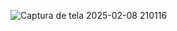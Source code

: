 ![Captura de tela 2025-02-08 210116](https://github.com/user-attachments/assets/cafdb7b7-316f-482e-ab86-6f600d613327)
